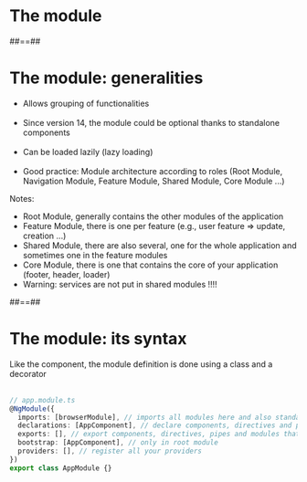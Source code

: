 <!-- .slide: class="transition-bg-sfeir-2" -->

# The module

##==##

<!-- .slide-->

# The module: generalities

- Allows grouping of functionalities<br/><br/>
- Since version 14, the module could be optional thanks to standalone components <br/><br/>
- Can be loaded lazily (lazy loading)<br/><br/>
- Good practice: Module architecture according to roles (Root Module, Navigation Module, Feature Module, Shared Module, Core Module ...)

Notes:

- Root Module, generally contains the other modules of the application
- Feature Module, there is one per feature (e.g., user feature => update, creation ...)
- Shared Module, there are also several, one for the whole application and sometimes one in the feature modules
- Core Module, there is one that contains the core of your application (footer, header, loader)
- Warning: services are not put in shared modules !!!!

##==##

<!-- .slide: class="with-code" -->

# The module: its syntax

Like the component, the module definition is done using a class and a decorator
<br/><br/>

```typescript
// app.module.ts
@NgModule({
  imports: [browserModule], // imports all modules here and also standalone components, pipe and directive
  declarations: [AppComponent], // declare components, directives and pipes that are not standalone
  exports: [], // export components, directives, pipes and modules that need to be exposes outside this module
  bootstrap: [AppComponent], // only in root module
  providers: [], // register all your providers
})
export class AppModule {}
```

<!-- .element: class="big-code" -->
